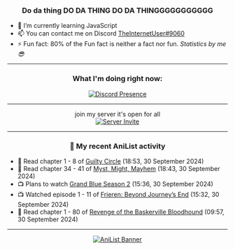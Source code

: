 <div align="center">

### Do da thing DO DA THING DO DA THINGGGGGGGGGGG
</div>

- 🌱 I’m currently learning JavaScript
- 📫 You can contact me on Discord [TheInternetUser#9060](https://discord.com/users/534117072796385300)
- ⚡ Fun fact: 80% of the Fun fact is neither a fact nor fun. _Statistics by me 😎_
<hr>

<div align="center">

### What I'm doing right now:
[![Discord Presence](https://lanyard.cnrad.dev/api/534117072796385300)](https://discord.com/users/534117072796385300)
<hr>

join my server it's open for all <br>
[![Server Invite](https://invidget.switchblade.xyz/bfYgVHxrSs)](https://discord.gg/bfYgVHxrSs)

<hr>
  
### 🌸 My recent AniList activity

</div>

<!-- ANILIST_ACTIVITY:start -->

-   📖 Read chapter 1 - 8 of [Guilty Circle](https://anilist.co/manga/133592) (18:53, 30 September 2024)
-   📖 Read chapter 34 - 41 of [Myst, Might, Mayhem](https://anilist.co/manga/175946) (18:43, 30 September 2024)
-   📺 Plans to watch [Grand Blue Season 2](https://anilist.co/anime/182309) (15:36, 30 September 2024)
-   📺 Watched episode 1 - 11 of [Frieren: Beyond Journey’s End](https://anilist.co/anime/154587) (15:32, 30 September 2024)
-   📖 Read chapter 1 - 80 of [Revenge of the Baskerville Bloodhound](https://anilist.co/manga/163824) (09:57, 30 September 2024)

<!-- ANILIST_ACTIVITY:end -->
<hr>

<div align="center">

[![AniList Banner](https://img.anili.st/User/929966)](https://anilist.co/user/TheInternetUser)

<!-- ![Profile views](https://gpvc.arturio.dev/TheInternetUse7) Since 2023-01-09 -->
<br>


</div>
